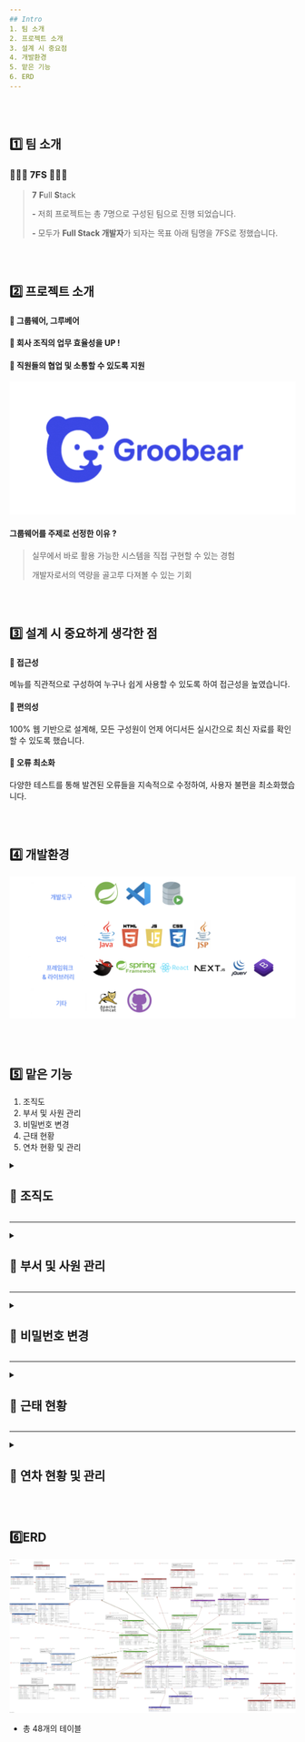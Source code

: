 ```yaml
---
## Intro
1. 팀 소개
2. 프로젝트 소개
3. 설계 시 중요점
4. 개발환경
5. 맡은 기능
6. ERD
---
```

<br/>
<br/>

## 1️⃣ 팀 소개

### 👩🏻‍💻 7FS 👩🏻‍💻
> **7** **F**ull **S**tack
> 
> **-** 저희 프로젝트는 총 7명으로 구성된 팀으로 진행 되었습니다.
> 
> **-** 모두가 **Full Stack 개발자**가 되자는 목표 아래 팀명을 7FS로 정했습니다.
<br/>
<br/>


## 2️⃣ 프로젝트 소개

#### 🔸 그룹웨어, 그루베어
#### 🔸 회사 조직의 업무 효율성을 UP ! 
#### 🔸 직원들의 협업 및 소통할 수 있도록 지원
![그루베어 로고](https://github.com/hohosan/groobear/blob/main/%E1%84%80%E1%85%B3%E1%84%85%E1%85%AE%E1%84%87%E1%85%A6%E1%84%8B%E1%85%A5_%E1%84%85%E1%85%A9%E1%84%80%E1%85%A9.png)

#### 그룹웨어를 주제로 선정한 이유 ?
> 실무에서 바로 활용 가능한 시스템을 직접 구현할 수 있는 경험
>
> 개발자로서의 역량을 골고루 다져볼 수 있는 기회
>

<br/>
<br/>


## 3️⃣ 설계 시 중요하게 생각한 점
#### 🔸 접근성
  메뉴를 직관적으로 구성하여 누구나 쉽게 사용할 수 있도록 하여 접근성을 높였습니다.

#### 🔸 편의성
  100% 웹 기반으로 설계해, 모든 구성원이 언제 어디서든 실시간으로 최신 자료를 확인할 수 있도록 했습니다.

#### 🔸 오류 최소화
  다양한 테스트를 통해 발견된 오류들을 지속적으로 수정하여, 사용자 불편을 최소화했습니다.

<br/>
<br/>

## 4️⃣ 개발환경
![그루베어 개발환경](https://github.com/hohosan/groobear/blob/main/%E1%84%80%E1%85%B3%E1%84%85%E1%85%AE%E1%84%87%E1%85%A6%E1%84%8B%E1%85%A5_%E1%84%80%E1%85%A2%E1%84%87%E1%85%A1%E1%86%AF%E1%84%92%E1%85%AA%E1%86%AB%E1%84%80%E1%85%A7%E1%86%BC_%E1%84%8E%E1%85%AC%E1%84%8C%E1%85%A9%E1%86%BC.png)

<br/>
<br/>

## 5️⃣ 맡은 기능
1. 조직도
2. 부서 및 사원 관리
3. 비밀번호 변경
4. 근태 현황
5. 연차 현황 및 관리

<details>
  <summary>
    <h2>🔸 조직도</h2>
  </summary>

  ![조직도 gif](https://github.com/hohosan/groobear/blob/main/%E1%84%8C%E1%85%A9%E1%84%8C%E1%85%B5%E1%86%A8%E1%84%83%E1%85%A9_gif.gif)

  - jsTree API, 공통코드 테이블, 비동기 fetch문 사용
  - 다른 기능에서도 조직도를 사용할 수 있도록 재사용성을 고려하여 구현
  - keydown 이벤트로 로그인된 사용자의 이름을 자동 검색되도록 구현
</details>

---

<details>
  <summary>
    <h2>🔸 부서 및 사원 관리</h2>
  </summary>

<div align=center><h2>▪️ 부서 관리 ▪️</h2></div>

![부서관리gif](https://github.com/hohosan/groobear/blob/main/%E1%84%87%E1%85%AE%E1%84%89%E1%85%A5%E1%84%83%E1%85%B3%E1%86%BC%E1%84%85%E1%85%A9%E1%86%A8gif.gif)


<br/>
<br/>

---

<br/>
<br/>


<div align=center><h2>▪️ 사원 관리 ▪️</h2></div>

![사원관리gif](https://github.com/hohosan/groobear/blob/main/%E1%84%89%E1%85%A1%E1%84%8B%E1%85%AF%E1%86%AB%E1%84%80%E1%85%AA%E1%86%AB%E1%84%85%E1%85%B5gif.gif)

- 로그인된 사용자가 관리자일 경우 부서 및 사원을 CRUD 할 수 있도록 구현
- 부서 등록 시 입력 필드 많지 않기 때문에 Modal 창으로 띄워지도록 구현
- 부서 및 사원 등록 시 필수 데이터가 누락되지 않도록 밸리데이션 처리
  
</details>

---

<details>
  <summary>
    <h2>🔸 비밀번호 변경</h2>
  </summary>

![비번변경gif](https://github.com/hohosan/groobear/blob/main/%E1%84%87%E1%85%B5%E1%84%87%E1%85%A5%E1%86%AB%E1%84%87%E1%85%A7%E1%86%AB%E1%84%80%E1%85%A7%E1%86%BC_gif.gif)

- 조건문을 활용하여 현재 비밀번호와 일치한지 확인 여부
- 변경 할 비밀번호 조합을 조건문으로 처리하여 사용 가능 여부에 따라 글자 색이 바뀌도록 구현
- 비밀번호 변경 실패 여부를 sweetalert를 활용하여 경고창 출력
  
</details>

---

<details>
  <summary>
    <h2>🔸 근태 현황</h2>
  </summary>

![근태현황gif](https://github.com/hohosan/groobear/blob/main/%E1%84%80%E1%85%B3%E1%86%AB%E1%84%90%E1%85%A2%E1%84%92%E1%85%A7%E1%86%AB%E1%84%92%E1%85%AA%E1%86%BCgif.gif)

- 등록된 출, 퇴근 시간으로 하루 총 근무시간 등 근태 현황 조회 가능
- 월 별 근태 현황 데이터 조회 가능
  
</details>

---

<details>
  <summary>
    <h2>🔸 연차 현황 및 관리</h2>
  </summary>

  <div align=center><h2>▪️ 연차 현황 ▪️</h2></div>

![연차현황조회gif](https://github.com/hohosan/groobear/blob/main/%E1%84%8B%E1%85%A7%E1%86%AB%E1%84%8E%E1%85%A1%E1%84%92%E1%85%A7%E1%86%AB%E1%84%92%E1%85%AA%E1%86%BC_gif.gif)

- 이번년도 연차 개수 현황 조회
- 월 별 연차 사용 내역 조회
- 공가, 병가, 연가 등 keydown 이벤트 엔터로 검색 가능

<br/>
<br/>

---

<br/>
<br/>

  <div align=center><h2>▪️ 연차 관리 ▪️</h2></div>

![연차관리gif](https://github.com/hohosan/groobear/blob/main/%E1%84%8B%E1%85%A7%E1%86%AB%E1%84%8E%E1%85%A1%E1%84%80%E1%85%AA%E1%86%AB%E1%84%85%E1%85%B5_gif.gif)

- 관리자가 사원에게 성과 , 보상 연차 지급 및 차감 가능
- Modal창으로 각 사원의 연차 개수 현황 조회 가능
- 페이지네이션 , 검색 기능 구현

<br/>
<br/>

---

<br/>
<br/>

<div align=center><h2>▪️ 연차 관리 - 엑셀 다운 ▪️</h2></div>

![연차엑셀gif](https://github.com/hohosan/groobear/blob/main/%E1%84%8B%E1%85%A7%E1%86%AB%E1%84%8E%E1%85%A1%E1%84%80%E1%85%AA%E1%86%AB%E1%84%85%E1%85%B5_%E1%84%8B%E1%85%A6%E1%86%A8%E1%84%89%E1%85%A6%E1%86%AF%E1%84%83%E1%85%A1%E1%84%8B%E1%85%AE%E1%86%AB_gif.gif)

- Apache POI 라이브러리 사용하여 엑셀 다운로드 구현
- 검색한 keyword에 따라 엑셀의 제목과 데이터가 동적으로 변환 되도록 구현
  
</details>

<br/>
<br/>

## 6️⃣ERD
![ERD](https://github.com/hohosan/groobear/blob/main/%E1%84%80%E1%85%B3%E1%84%85%E1%85%AE%E1%84%87%E1%85%A6%E1%84%8B%E1%85%A5_ERD.png)

- 총 48개의 테이블




